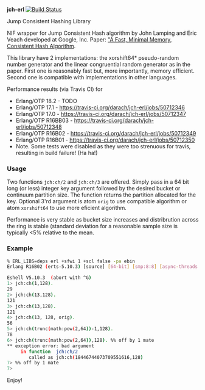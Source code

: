 **jch-erl** [![Build Status](https://travis-ci.org/darach/jch-erl.svg?branch=master)](https://travis-ci.org/darach/jch-erl)

Jump Consistent Hashing Library

NIF wrapper for Jump Consistent Hash algorithm by John Lamping and Eric Veach
developed at Google, Inc. Paper: ["A Fast, Minimal Memory, Consistent Hash Algorithm](http://arxiv.org/ftp/arxiv/papers/1406/1406.2294.pdf).

This library have 2 implementations: the xorshift64\* pseudo-random number generator and
the linear congruential random generator as in the paper. First one is reasonably fast but, more importantly,
memory efficient. Second one is compatible with implementations in other languages.

Performance results (via Travis CI) for

* Erlang/OTP 18.2 - TODO
* Erlang/OTP 17.1 - https://travis-ci.org/darach/jch-erl/jobs/50712346
* Erlang/OTP 17.0 - https://travis-ci.org/darach/jch-erl/jobs/50712347
* Erlang/OTP R16BB03 - https://travis-ci.org/darach/jch-erl/jobs/50712348
* Erlang/OTP R16B02 - https://travis-ci.org/darach/jch-erl/jobs/50712349
* Erlang/OTP R16B01 - https://travis-ci.org/darach/jch-erl/jobs/50712350
* Note. Some tests were disabled as they were too strenuous for travis, resulting in build failure! (Ha ha!)

### Usage

Two functions `jch:ch/2` and `jch:ch/3` are offered. Simply pass in a 64 bit long (or less) integer
key argument followed by the desired bucket or continuum partition size. The function returns the
partition allocated for the key. Optional 3'rd argument is atom `orig` to use compatible algorithm
or atom `xorshift64` to use more eficient algorithm.

Performance is very stable as bucket size increases and distribrution across the
ring is stable (standard deviation for a reasonable sample size is typically <5%
relative to the mean.

### Example
```bash
% ERL_LIBS=deps erl +sfwi 1 +scl false -pa ebin
Erlang R16B02 (erts-5.10.3) [source] [64-bit] [smp:8:8] [async-threads:10] [hipe] [kernel-poll:false] [dtrace]

Eshell V5.10.3  (abort with ^G)
1> jch:ch(1,128).
29
2> jch:ch(13,128).
121
3> jch:ch(13,128).
121
4> jch:ch(13, 128, orig).
56
5> jch:ch(trunc(math:pow(2,64))-1,128).
78
6> jch:ch(trunc(math:pow(2,64)),128). %% off by 1 mate
** exception error: bad argument
     in function  jch:ch/2
        called as jch:ch(18446744073709551616,128)
7> %% off by 1 mate
7>
```

Enjoy!

